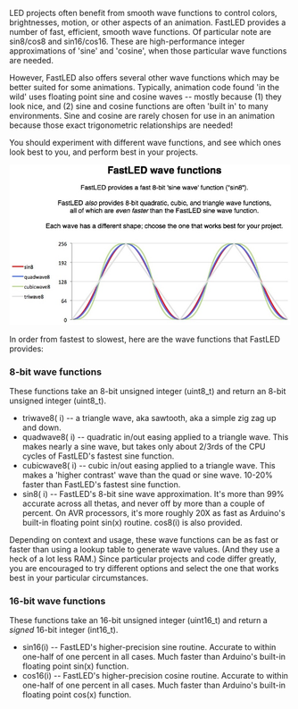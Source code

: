 LED projects often benefit from smooth wave functions to control colors, brightnesses, motion, or other aspects of an animation.  FastLED provides a number of fast, efficient, smooth wave functions.  Of particular note are sin8/cos8 and sin16/cos16.  These are high-performance integer approximations of 'sine' and 'cosine', when those particular wave functions are needed.  

However, FastLED also offers several other wave functions which may be better suited for some animations.  Typically, animation code found 'in the wild' uses floating point sine and cosine waves -- mostly because (1) they look nice, and (2) sine and cosine functions are often 'built in' to many environments.  Sine and cosine are rarely chosen for use in an animation because those exact trigonometric relationships are needed!

You should experiment with different wave functions, and see which ones look best to you, and perform best in your projects.
 
![](images/FastLEDWaveFunctions.jpg)

In order from fastest to slowest, here are the wave functions that FastLED provides:

### 8-bit wave functions

These functions take an 8-bit unsigned integer (uint8_t) and return an 8-bit unsigned integer (uint8_t).

* triwave8( i) -- a triangle wave, aka sawtooth, aka a simple zig zag up and down.
* quadwave8( i) -- quadratic in/out easing applied to a triangle wave.  This makes nearly a sine wave, but takes only about 2/3rds of the CPU cycles of FastLED's fastest sine function.
* cubicwave8( i) -- cubic in/out easing applied to a triangle wave.  This makes a 'higher contrast' wave than the quad or sine wave.  10-20% faster than FastLED's fastest sine function.
* sin8( i) -- FastLED's 8-bit sine wave approximation.  It's more than 99% accurate across all thetas, and never off by more than a couple of percent.  On AVR processors, it's more roughly 20X as fast as Arduino's built-in floating point sin(x) routine.  cos8(i) is also provided.

Depending on context and usage, these wave functions can be as fast or faster than using a lookup table to generate wave values.  (And they use a heck of a lot less RAM.)  Since particular projects and code differ greatly, you are encouraged to try different options and select the one that works best in your particular circumstances.

### 16-bit wave functions

These functions take an 16-bit unsigned integer (uint16_t) and return a _signed_ 16-bit integer (int16_t).

* sin16(i) -- FastLED's higher-precision sine routine.  Accurate to within one-half of one percent in all cases.  Much faster than Arduino's built-in floating point sin(x) function.
* cos16(i) -- FastLED's higher-precision cosine routine.  Accurate to within one-half of one percent in all cases.  Much faster than Arduino's built-in floating point cos(x) function.

